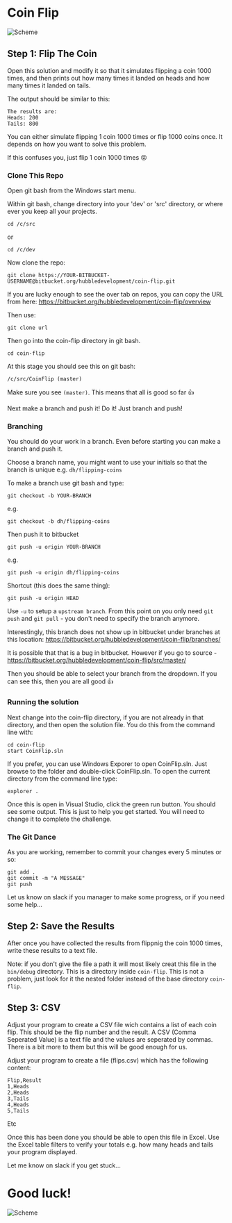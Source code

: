 ﻿# Coin Flip

![Scheme](https://d30y9cdsu7xlg0.cloudfront.net/png/98997-200.png)

## Step 1: Flip The Coin

Open this solution and modify it so that it simulates flipping a coin 1000 times, and then prints out how many times it landed on heads and how many times it landed on tails.

The output should be similar to this:
```
The results are:
Heads: 200
Tails: 800
```

You can either simulate flipping 1 coin 1000 times or flip 1000 coins once. It depends on how you want to solve this problem.

If this confuses you, just flip 1 coin 1000 times 😝

### Clone This Repo

Open git bash from the Windows start menu.

Within git bash, change directory into your 'dev' or 'src' directory, or where ever you keep all your projects.

```
cd /c/src
```
or
```
cd /c/dev
```

Now clone the repo:

```
git clone https://YOUR-BITBUCKET-USERNAME@bitbucket.org/hubbledevelopment/coin-flip.git
```

If you are lucky enough to see the over tab on repos, you can copy the URL from here: https://bitbucket.org/hubbledevelopment/coin-flip/overview

Then use:
```
git clone url
```

Then go into the coin-flip directory in git bash.

```
cd coin-flip
```

At this stage you should see this on git bash:

```
/c/src/CoinFlip (master)
```

Make sure you see `(master)`. This means that all is good so far 👍

Next make a branch and push it! Do it! Just branch and push!

### Branching

You should do your work in a branch. Even before starting you can make a branch and push it.

Choose a branch name, you might want to use your initials so that the branch is unique e.g. `dh/flipping-coins`

To make a branch use git bash and type:

```
git checkout -b YOUR-BRANCH
```
e.g.
```
git checkout -b dh/flipping-coins
```

Then push it to bitbucket

```
git push -u origin YOUR-BRANCH
```

e.g.

```
git push -u origin dh/flipping-coins
```

Shortcut (this does the same thing):
```
git push -u origin HEAD
```

Use `-u` to setup a `upstream branch`. From this point on you only need `git push` and `git pull` - you don't need to specify the branch anymore.

Interestingly, this branch does not show up in bitbucket under branches at this location: https://bitbucket.org/hubbledevelopment/coin-flip/branches/

It is possible that that is a bug in bitbucket. However if you go to source - https://bitbucket.org/hubbledevelopment/coin-flip/src/master/

Then you should be able to select your branch from the dropdown. If you can see this, then you are all good 👍

### Running the solution

Next change into the coin-flip directory, if you are not already in that directory, and then open the solution file. You do this from the command line with:

```
cd coin-flip
start CoinFlip.sln
```

If you prefer, you can use Windows Exporer to open CoinFlip.sln. Just browse to the folder and double-click CoinFlip.sln. To open the current directory from the command line type:

```
explorer .
```

Once this is open in Visual Studio, click the green run button. You should see some output. This is just to help you get started. You will need to change it to complete the challenge.


### The Git Dance

As you are working, remember to commit your changes every 5 minutes or so:

```
git add .
git commit -m "A MESSAGE"
git push
```

Let us know on slack if you manager to make some progress, or if you need some help...

## Step 2: Save the Results

After once you have collected the results from flippnig the coin 1000 times, write these results to a text file. 

Note: if you don't give the file a path it will most likely creat this file in the `bin/debug` directory. This is a directory inside `coin-flip`. This is not a problem, just look for it the nested folder instead of the base directory `coin-flip`.

## Step 3: CSV

Adjust your program to create a CSV file wich contains a list of each coin flip. This should be the flip number and the result. A CSV (Comma Seperated Value) is a text file and the values are seperated by commas. There is a bit more to them but this will be good enough for us.

Adjust your program to create a file (flips.csv) which has the following content:

```
Flip,Result
1,Heads
2,Heads
3,Tails
4,Heads
5,Tails
```
Etc


Once this has been done you should be able to open this file in Excel. Use the Excel table filters to verify your totals e.g. how many heads and tails your program displayed.

Let me know on slack if you get stuck...

# Good luck! 

![Scheme](https://vignette.wikia.nocookie.net/glee/images/d/d5/281735_1342370254-coin-flip.gif.gif/revision/latest?cb=20130929223343)